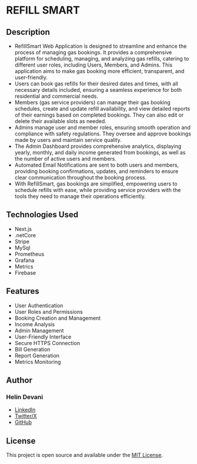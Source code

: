# REFILL SMART

## Description
- RefillSmart Web Application is designed to streamline and enhance the process of managing gas bookings. It provides a comprehensive platform for scheduling, managing, and analyzing gas refills, catering to different user roles, including Users, Members, and Admins. This application aims to make gas booking more efficient, transparent, and user-friendly.
- Users can book gas refills for their desired dates and times, with all necessary details included, ensuring a seamless experience for both residential and commercial needs.
- Members (gas service providers) can manage their gas booking schedules, create and update refill availability, and view detailed reports of their earnings based on completed bookings. They can also edit or delete their available slots as needed.
- Admins manage user and member roles, ensuring smooth operation and compliance with safety regulations. They oversee and approve bookings made by users and maintain service quality.
- The Admin Dashboard provides comprehensive analytics, displaying yearly, monthly, and daily income generated from bookings, as well as the number of active users and members.
- Automated Email Notifications are sent to both users and members, providing booking confirmations, updates, and reminders to ensure clear communication throughout the booking process.
- With RefillSmart, gas bookings are simplified, empowering users to schedule refills with ease, while providing service providers with the tools they need to manage their operations efficiently.
  
## Technologies Used
- Next.js
- .netCore
- Stripe
- MySql
- Prometheus
- Grafana
- Metrics
- Firebase

## Features
- User Authentication
- User Roles and Permissions
- Booking Creation and Management
- Income Analysis
- Admin Management
- User-Friendly Interface
- Secure HTTPS Connection
- Bill Generation
- Report Generation
- Metrics Monitoring


## Author
### Helin Devani
- [LinkedIn](https://www.linkedin.com/in/helin-devani-03a11a226/)
- [Twitter/X](https://x.com/helindevani1)
- [GitHub](https://github.com/helindevani)

## License
This project is open source and available under the [MIT License](LICENSE).
